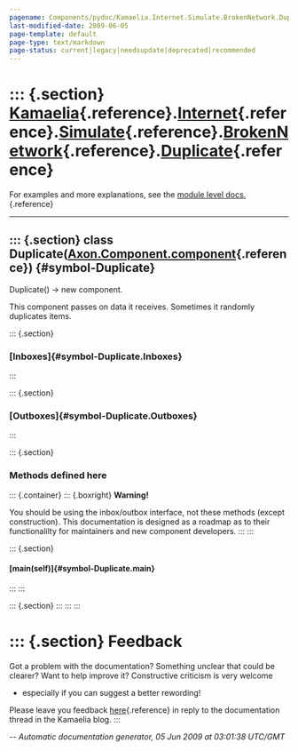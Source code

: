 ```yaml
---
pagename: Components/pydoc/Kamaelia.Internet.Simulate.BrokenNetwork.Duplicate
last-modified-date: 2009-06-05
page-template: default
page-type: text/markdown
page-status: current|legacy|needsupdate|deprecated|recommended
---
```

::: {.section}
[Kamaelia](/Components/pydoc/Kamaelia.html){.reference}.[Internet](/Components/pydoc/Kamaelia.Internet.html){.reference}.[Simulate](/Components/pydoc/Kamaelia.Internet.Simulate.html){.reference}.[BrokenNetwork](/Components/pydoc/Kamaelia.Internet.Simulate.BrokenNetwork.html){.reference}.[Duplicate](/Components/pydoc/Kamaelia.Internet.Simulate.BrokenNetwork.Duplicate.html){.reference}
==================================================================================================================================================================================================================================================================================================================================================================================================

For examples and more explanations, see the [module level
docs.](/Components/pydoc/Kamaelia.Internet.Simulate.BrokenNetwork.html){.reference}

------------------------------------------------------------------------

::: {.section}
class Duplicate([Axon.Component.component](/Docs/Axon/Axon.Component.component.html){.reference}) {#symbol-Duplicate}
-------------------------------------------------------------------------------------------------

Duplicate() -\> new component.

This component passes on data it receives. Sometimes it randomly
duplicates items.

::: {.section}
### [Inboxes]{#symbol-Duplicate.Inboxes}
:::

::: {.section}
### [Outboxes]{#symbol-Duplicate.Outboxes}
:::

::: {.section}
### Methods defined here

::: {.container}
::: {.boxright}
**Warning!**

You should be using the inbox/outbox interface, not these methods
(except construction). This documentation is designed as a roadmap as to
their functionalilty for maintainers and new component developers.
:::
:::

::: {.section}
#### [main(self)]{#symbol-Duplicate.main}
:::
:::

::: {.section}
:::
:::
:::

::: {.section}
Feedback
========

Got a problem with the documentation? Something unclear that could be
clearer? Want to help improve it? Constructive criticism is very welcome
- especially if you can suggest a better rewording!

Please leave you feedback
[here](../../../cgi-bin/blog/blog.cgi?rm=viewpost&nodeid=1142023701){.reference}
in reply to the documentation thread in the Kamaelia blog.
:::

*\-- Automatic documentation generator, 05 Jun 2009 at 03:01:38 UTC/GMT*
